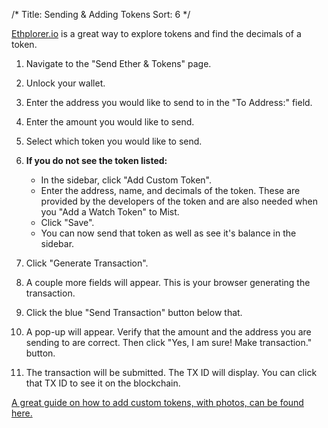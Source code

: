/*
Title: Sending & Adding Tokens
Sort: 6
*/

[Ethplorer.io](https://ethplorer.io/) is a great way to explore tokens and find the decimals of a token.

1.  Navigate to the "Send Ether & Tokens" page.
2.  Unlock your wallet.
3.  Enter the address you would like to send to in the "To Address:" field.
4.  Enter the amount you would like to send.
5.  Select which token you would like to send.
6.  **If you do not see the token listed:**

      *  In the sidebar, click "Add Custom Token".
      *  Enter the address, name, and decimals of the token. These are provided by the developers of the token and are also needed when you "Add a Watch Token" to Mist.
      *  Click "Save".
      *  You can now send that token as well as see it's balance in the sidebar.

8.  Click "Generate Transaction".
9.  A couple more fields will appear. This is your browser generating the transaction.
10.  Click the blue "Send Transaction" button below that.
11.  A pop-up will appear. Verify that the amount and the address you are sending to are correct. Then click "Yes, I am sure! Make transaction." button.
12.  The transaction will be submitted. The TX ID will display. You can click that TX ID to see it on the blockchain.

[A great guide on how to add custom tokens, with photos, can be found here.](https://blockchaindk.com/2017/02/12/add-custom-token-myetherwallet/)
